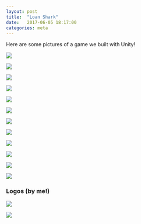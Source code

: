 ```yaml
---
layout: post
title:  "Loan Shark"
date:   2017-06-05 18:17:00
categories: meta
---
```

Here are some pictures of a game we built with Unity!

![](/assets/images/loan-shark/loan-shark-1.png)

![](/assets/images/loan-shark/loan-shark-2.png)

![](/assets/images/loan-shark/loan-shark-3.png)

![](/assets/images/loan-shark/loan-shark-4.png)

![](/assets/images/loan-shark/loan-shark-5.png)

![](/assets/images/loan-shark/loan-shark-6.png)

![](/assets/images/loan-shark/loan-shark-7.png)

![](/assets/images/loan-shark/loan-shark-8.png)

![](/assets/images/loan-shark/loan-shark-9.png)

![](/assets/images/loan-shark/loan-shark-10.png)

![](/assets/images/loan-shark/loan-shark-11.png)

![](/assets/images/loan-shark/loan-shark-12.png)

### Logos (by me!)

![](/assets/images/loan-shark/loan-shark-logo.png)

![](/assets/images/loan-shark/vulcan-games-logo.png)
